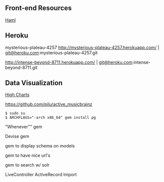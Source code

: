 ## Front-end Resources
[Haml](http://haml.info/)


## Heroku
mysterious-plateau-4257
http://mysterious-plateau-4257.herokuapp.com/ | git@heroku.com:mysterious-plateau-4257.git

http://intense-beyond-8711.herokuapp.com/ | git@heroku.com:intense-beyond-8711.git

## Data Visualization
[High Charts](http://www.highcharts.com/products/highmaps)


[]()
https://github.com/pilu/active_musicbrainz


```
$ sudo su
$ ARCHFLAGS="-arch x86_64" gem install pg
```


"Whenever"" gem

Devise gem

gem to display schema on models

gem to have nice url's

gem to search w/ solr


LiveController
ActiveRecord Import



